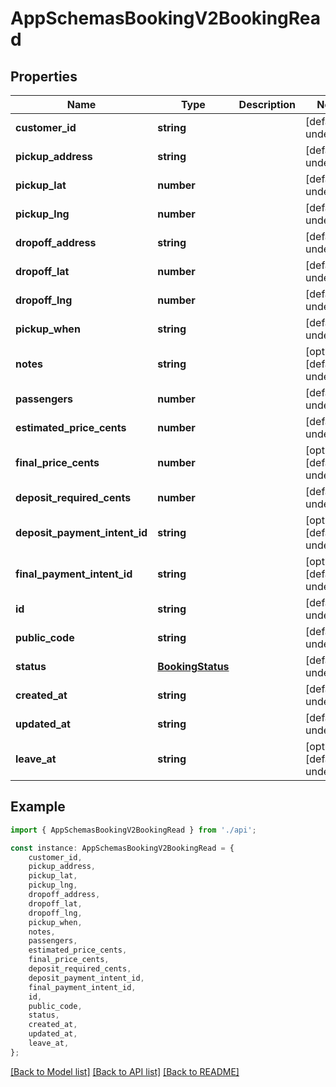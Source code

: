 # AppSchemasBookingV2BookingRead


## Properties

Name | Type | Description | Notes
------------ | ------------- | ------------- | -------------
**customer_id** | **string** |  | [default to undefined]
**pickup_address** | **string** |  | [default to undefined]
**pickup_lat** | **number** |  | [default to undefined]
**pickup_lng** | **number** |  | [default to undefined]
**dropoff_address** | **string** |  | [default to undefined]
**dropoff_lat** | **number** |  | [default to undefined]
**dropoff_lng** | **number** |  | [default to undefined]
**pickup_when** | **string** |  | [default to undefined]
**notes** | **string** |  | [optional] [default to undefined]
**passengers** | **number** |  | [default to undefined]
**estimated_price_cents** | **number** |  | [default to undefined]
**final_price_cents** | **number** |  | [optional] [default to undefined]
**deposit_required_cents** | **number** |  | [default to undefined]
**deposit_payment_intent_id** | **string** |  | [optional] [default to undefined]
**final_payment_intent_id** | **string** |  | [optional] [default to undefined]
**id** | **string** |  | [default to undefined]
**public_code** | **string** |  | [default to undefined]
**status** | [**BookingStatus**](BookingStatus.md) |  | [default to undefined]
**created_at** | **string** |  | [default to undefined]
**updated_at** | **string** |  | [default to undefined]
**leave_at** | **string** |  | [optional] [default to undefined]

## Example

```typescript
import { AppSchemasBookingV2BookingRead } from './api';

const instance: AppSchemasBookingV2BookingRead = {
    customer_id,
    pickup_address,
    pickup_lat,
    pickup_lng,
    dropoff_address,
    dropoff_lat,
    dropoff_lng,
    pickup_when,
    notes,
    passengers,
    estimated_price_cents,
    final_price_cents,
    deposit_required_cents,
    deposit_payment_intent_id,
    final_payment_intent_id,
    id,
    public_code,
    status,
    created_at,
    updated_at,
    leave_at,
};
```

[[Back to Model list]](../README.md#documentation-for-models) [[Back to API list]](../README.md#documentation-for-api-endpoints) [[Back to README]](../README.md)
